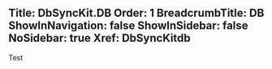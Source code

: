 ﻿﻿Title: DbSyncKit.DB
Order: 1
BreadcrumbTitle: DB
ShowInNavigation: false
ShowInSidebar: false
NoSidebar: true
Xref: DbSyncKitdb
---

Test
